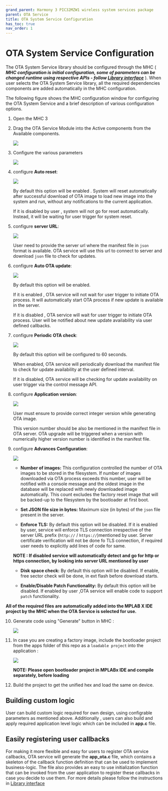 ```yaml
---
grand_parent: Harmony 3 PIC32MZW1 wireless system services package
parent: OTA Service
title: OTA System Service Configuration
has_toc: true
nav_order: 1
---
```


# OTA System Service Configuration
The OTA System Service library should be configured through the MHC ( ***MHC configuration is initial configuration, some of parameters can be changed runtime using respective APIs - follow [Library interface](interface.md)*** ). When user selects the OTA System Service library, all the required dependencies components are added automatically in the MHC configuration.

The following figure shows the MHC configuration window for configuring the OTA System Service and a brief description of various configuration options.
1. Open the MHC 3
2. Drag the OTA Service Module into the Active components from the Available components.

   ![](./images/ota_service_MHC.png)

3. Configure the various parameters

   ![](./images/ota_config.png)

4. configure **Auto reset**: 

   ![](./images/ota_config_autoreset.png)
   
   By default this option will be enabled . System will reset automatically after successful download of OTA image to load new image into the system and run, without any notifications to the current application.

   If it is disabled by user , system will not go for reset automatically. Instead, it will be waiting for user trigger for system reset. 

5. configure **server URL**:

   ![](./images/ota_config_serverurl.png)

   User need to provide the server url where the manifest file in `json` format is available.
   OTA service will use this url to connect to server and download `json` file to check for updates.

6. configure **Auto OTA update**:

   ![](./images/ota_config_autoupdate.png)

   By default this option will be enabled. 

   If it is enabled , OTA service will not wait for user trigger to initiate OTA process. It will automatically start OTA process if new update is available in the server.

   If it is disabled , OTA service will wait for user trigger to initiate OTA process. User will be notified about new update availability via user defined callbacks.

7. configure **Periodic OTA check**:

   ![](./images/ota_config_periodiccheck.png)

   By default this option will be configured to 60 seconds. 

   When enabled, OTA service will periodically download the manifest file to check for update availability at the user defined interval.

   If it is disabled, OTA service will be checking for update availability on user trigger via the control message API.

8. configure **Application version**:

   ![](./images/ota_config_appversion.png)

   User must ensure to provide correct integer version while generating OTA image.

   This version number should be also be mentioned in the manifest file in OTA server. OTA upgrade will be triggered when a version with numerically higher version number is identified in the manifest file.

9. configure **Advances Configuration**:

   ![](./images/ota_advance_config.png)

   - **Number of images:**  This configuration controlled the number of OTA images to be stored in the filesystem. If number of images downloaded via OTA process exceeds this number, user will be notified with a console message and the oldest image in the database will be replaced with newly downloaded image automatically. This count excludes the factory reset image that will be backed-up to the filesystem by the bootloader at first boot. 
   
   - **Set JSON file size in bytes:** Maximum size (in bytes) of the `json` file present in the server.

   - **Enforce TLS:** By default this option will be disabled.
   If it is enabled by user, service will enforce TLS connection irrespective of the server URL prefix (`http://` / `https://`)mentioned by user. Server certificate verification will not be done fo TLS connection, if required user needs to explicitly add lines of code for same. 

   **NOTE : If disabled service will automatically detect and go for http or https connection, by looking into server URL mentioned by user**

   - **Disk space check:** By default this option will be disabled. If enable, free sector check will be done, in ext flash before download starts.

   -  **Enable/Disable Patch Functionality:** By default this option will be disabled. If enabled by user ,OTA service will enable code to support `patch` functionality. 



**All of the required files are automatically added into the MPLAB X IDE project by the MHC when the OTA Service is selected for use.**

10. Generate code using "Generate" button in MHC :

    ![](./images/ota_mhc_generate.png)

11. In case you are creating a factory image, include the bootloader project from the apps folder of this repo as a `loadable project` into the application :

    ![](./images/ota_add_loadables.png)

    **NOTE: Please open bootloader project in MPLABx IDE and compile separately, before loading**

12. Build the project to get the unified hex and load the same on device.


## Building custom logic

User can build custom logic required for own design, using configrable parameters as mentioned above. Additionally , users can also build and apply required application level logic which can be included in **app.c** file.

## Easily registering user callbacks

For making it more flexible and easy for users to register OTA service callbacks, OTA service will generate the  **app_ota.c** file, which contains a skeleton of the callback function definition that can be used to implement business-logic. The file also provides an easy to use initialization function that can be invoked from the user application to register these callbacks in case you decide to use them. For more details please follow the instructions in [Library interface](interface.md)